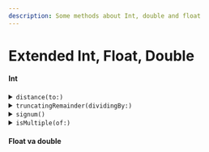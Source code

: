 ```yaml
---
description: Some methods about Int, double and float
---
```


# Extended Int, Float, Double

#### Int

<details>

<summary><code>distance(to:)</code> </summary>

2 ta integerni orasidagi farqni ko'rsatadi

```swift
// Masalan
let x = 5
let y = 10
let distance = x.distance(to: y) // farq 5
```

</details>

<details>

<summary><code>truncatingRemainder(dividingBy:)</code> </summary>

2 ta integerni bir biriga bo'lgandagi qoldiqni topadi

```swift
// Masalan
let x = 7
let y = 3
let remainder = x.truncatingRemainder(dividingBy: y) // qoldiq 1

// yoki
// x % y ham qoldiqni topadi

```

</details>

<details>

<summary><code>signum()</code> </summary>

Integerni 0 dan kichik teng yoki kattaligiga qarab -1, 0 yoki 1 ni qaytaradi

```swift
// Masalan
let x = 10
let sign = x.signum() // natija 1
```

</details>

<details>

<summary><code>isMultiple(of:)</code></summary>

&#x20;Bu orqali integer boshqa bir integerga qoldiqsiz bo'linishi yoki yoqligini bilsa bo'ladi.

```swift
// Masalan

let x = 10
let y = 5
let isMultiple = x.isMultiple(of: y) // natija true, ya'ni 10, 5 ga bo'linadi
// yoki 10, 5 ni ko'paytmalaridan iborat

```

</details>

#### Float va double
